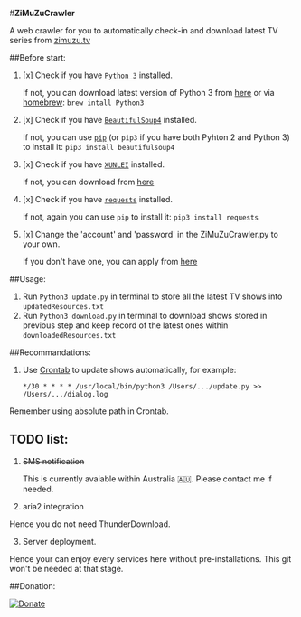 #**ZiMuZuCrawler**

A web crawler for you to automatically check-in and download latest TV series from [zimuzu.tv](http://www.zimuzu.tv/)


##Before start:


1. [x] Check if you have [`Python 3`](https://docs.python.org/3/) installed. 
    
    If not, you can download latest version of Python 3 from [here](https://www.python.org/downloads/) 
    or via [homebrew](http://brew.sh/):
`brew intall Python3`


2. [x] Check if you have [`BeautifulSoup4`](https://www.crummy.com/software/BeautifulSoup/bs4/doc/) installed. 
    
    If not, you can use [`pip`](https://pip.pypa.io/en/latest/reference/pip_install/) (or `pip3` if you have both Pyhton 2 and Python 3) to install it:
`pip3 install beautifulsoup4`

3. [x] Check if you have [`XUNLEI`](http://www.xunlei.com/) installed.

    If not, you can download from [here](http://dl.xunlei.com/)

4. [x] Check if you have [`requests`](http://docs.python-requests.org/en/master/) installed. 
    
    If not, again you can use `pip` to install it:
`pip3 install requests`

5. [x] Change the 'account' and 'password' in the ZiMuZuCrawler.py to your own.

    If you don't have one, you can apply from [here](http://www.zimuzu.tv/user/reg)

##Usage:

1. Run `Python3 update.py` in terminal to store all the latest TV shows into `updatedResources.txt`
2. Run `Python3 download.py` in terminal to download shows stored in previous step and keep record of the latest ones within `downloadedResources.txt`


##Recommandations: 

    
1. Use [Crontab](http://www.adminschoice.com/crontab-quick-reference) to update shows automatically, for example:

	  `*/30 * * * * /usr/local/bin/python3 /Users/.../update.py >> /Users/.../dialog.log`

	
Remember using absolute path in Crontab.


## TODO list:
1. ~~SMS notification~~
    
    This is currently avaiable within Australia 🇦🇺. Please contact me if needed.
    
2. aria2 integration

 Hence you do not need ThunderDownload.

3. Server deployment.

 Hence your can enjoy every services here without pre-installations. This git won't be needed at that stage. 

##Donation:

[![Donate](https://img.shields.io/badge/Donate-PayPal-green.svg)](https://www.paypal.me/DonggeLiu)

